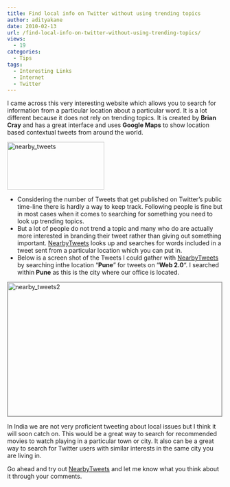 ```yaml
---
title: Find local info on Twitter without using trending topics
author: adityakane
date: 2010-02-13
url: /find-local-info-on-twitter-without-using-trending-topics/
views:
  - 19
categories:
  - Tips
tags:
  - Interesting Links
  - Internet
  - Twitter
---
```

I came across this very interesting website which allows you to search for information from a particular location about a particular word. It is a lot different because it does not rely on trending topics. It is created by **Brian Cray** and has a great interface and uses **Google Maps** to show location based contextual tweets from around the world.

<img class="alignnone size-full wp-image-20162" title="nearby_tweets" src="http://cdn.devilsworkshop.org/files/2010/02/nearby_tweets.png" alt="nearby_tweets" width="226" height="111" />

  * Considering the number of Tweets that get published on Twitter&#8217;s public time-line there is hardly a way to keep track. Following people is fine but in most cases when it comes to searching for something you need to look up trending topics.
  * But a lot of people do not trend a topic and many who do are actually more interested in branding their tweet rather than giving out something important. <a href="http://nearbytweets.com/" onclick="_gaq.push(['_trackEvent', 'outbound-article', 'http://nearbytweets.com/', 'NearbyTweets']);" >NearbyTweets</a> looks up and searches for words included in a tweet sent from a particular location which you can put in.
  * Below is a screen shot of the Tweets I could gather with <a href="http://nearbytweets.com/" onclick="_gaq.push(['_trackEvent', 'outbound-article', 'http://nearbytweets.com/', 'NearbyTweets']);" >NearbyTweets</a> by searching inthe location &#8220;**Pune**&#8221; for tweets on &#8220;**Web 2.0**&#8220;. I searched within **Pune** as this is the city where our office is located.

<img class="alignnone size-full wp-image-20163" style="border: 1px solid grey" title="nearby_tweets2" src="http://cdn.devilsworkshop.org/files/2010/02/nearby_tweets2.png" alt="nearby_tweets2" width="499" height="312" />

In India we are not very proficient tweeting about local issues but I think it will soon catch on. This would be a great way to search for recommended movies to watch playing in a particular town or city. It also can be a great way to search for Twitter users with similar interests in the same city you are living in.

Go ahead and try out <a href="http://nearbytweets.com/" onclick="_gaq.push(['_trackEvent', 'outbound-article', 'http://nearbytweets.com/', 'NearbyTweets']);" >NearbyTweets</a> and let me know what you think about it through your comments.
